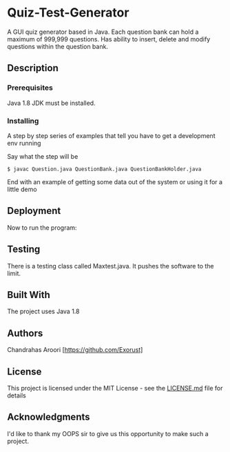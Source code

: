# Quiz-Test-Generator

A GUI quiz generator based in Java. Each question bank can hold a maximum of 999,999 questions. Has ability to insert, delete and modify questions within the question bank.

## Description





### Prerequisites

Java 1.8 JDK must be installed.

### Installing

A step by step series of examples that tell you have to get a development env running

Say what the step will be

```
$ javac Question.java QuestionBank.java QuestionBankHolder.java
```


End with an example of getting some data out of the system or using it for a little demo

## Deployment

Now to run the program:

## Testing

There is a testing class called Maxtest.java. It pushes the software to the limit.

## Built With

The project uses Java 1.8

## Authors

Chandrahas Aroori [https://github.com/Exorust]

## License

This project is licensed under the MIT License - see the [LICENSE.md](LICENSE.md) file for details

## Acknowledgments

I'd like to thank my OOPS sir to give us this opportunity to make such a project.
